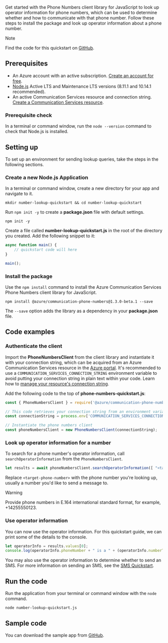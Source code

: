 Get started with the Phone Numbers client library for JavaScript to look up operator information for phone numbers, which can be used to determine whether and how to communicate with that phone number.  Follow these steps to install the package and look up operator information about a phone number.

> [!NOTE]
> Find the code for this quickstart on [GitHub](https://github.com/Azure/communication-preview/tree/master/samples/NumberLookup).

## Prerequisites

- An Azure account with an active subscription. [Create an account for free](https://azure.microsoft.com/free/?WT.mc_id=A261C142F).
- [Node.js](https://nodejs.org/) Active LTS and Maintenance LTS versions (8.11.1 and 10.14.1 recommended).
- An active Communication Services resource and connection string. [Create a Communication Services resource](../../create-communication-resource.md).

### Prerequisite check

In a terminal or command window, run the `node --version` command to check that Node.js is installed.

## Setting up

To set up an environment for sending lookup queries, take the steps in the following sections.

### Create a new Node.js Application

In a terminal or command window, create a new directory for your app and navigate to it.

```console
mkdir number-lookup-quickstart && cd number-lookup-quickstart
```

Run `npm init -y` to create a **package.json** file with default settings.

```console
npm init -y
```

Create a file called **number-lookup-quickstart.js** in the root of the directory you created. Add the following snippet to it:

```javascript
async function main() {
    // quickstart code will here
}

main();
```

### Install the package

Use the `npm install` command to install the Azure Communication Services Phone Numbers client library for JavaScript.

```console
npm install @azure/communication-phone-numbers@1.3.0-beta.1 --save
```

The `--save` option adds the library as a dependency in your **package.json** file.

## Code examples

### Authenticate the client

Import the **PhoneNumbersClient** from the client library and instantiate it with your connection string, which can be acquired from an Azure Communication Services resource in the [Azure portal](https://portal.azure.com). It's recommended to use a `COMMUNICATION_SERVICES_CONNECTION_STRING` environment variable to avoid putting your connection string in plain text within your code. Learn how to [manage your resource's connection string](../../create-communication-resource.md#store-your-connection-string).

Add the following code to the top of **phone-numbers-quickstart.js**:

```javascript
const { PhoneNumbersClient } = require('@azure/communication-phone-numbers');

// This code retrieves your connection string from an environment variable
const connectionString = process.env['COMMUNICATION_SERVICES_CONNECTION_STRING'];

// Instantiate the phone numbers client
const phoneNumbersClient = new PhoneNumbersClient(connectionString);
```

### Look up operator information for a number

To search for a phone number's operator information, call `searchOperatorInformation` from the `PhoneNumbersClient`.

```javascript
let results = await phoneNumbersClient.searchOperatorInformation([ "<target-phone-number>" ]);
```

Replace `<target-phone-number>` with the phone number you're looking up, usually a number you'd like to send a message to.

> [!WARNING]
> Provide phone numbers in E.164 international standard format, for example, +14255550123.

### Use operator information

You can now use the operator information.  For this quickstart guide, we can print some of the details to the console.

```javascript
let operatorInfo = results.values[0];
console.log(operatorInfo.phoneNumber + " is a " + (operatorInfo.numberType ? operatorInfo.numberType : "unknown") + " number, operated by " + (operatorInfo.operatorDetails.name ? operatorInfo.operatorDetails.name : "an unknown operator"));
```

You may also use the operator information to determine whether to send an SMS.  For more information on sending an SMS, see the [SMS Quickstart](../../sms/send.md).

## Run the code

Run the application from your terminal or command window with the `node` command.

```console
node number-lookup-quickstart.js
```

## Sample code

You can download the sample app from [GitHub](https://github.com/Azure/communication-preview/tree/master/samples/NumberLookup).